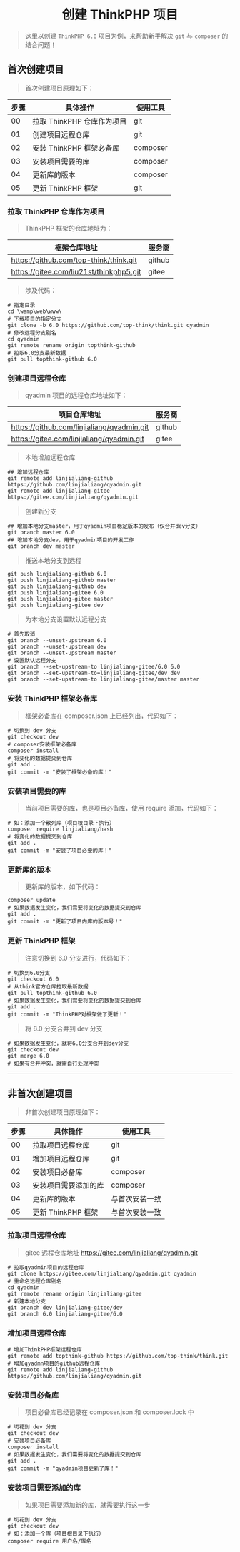 # <center>创建 ThinkPHP 项目</center>

> 这里以创建 `ThinkPHP 6.0` 项目为例，来帮助新手解决 `git` 与 `composer` 的结合问题！

## 首次创建项目

> 首次创建项目原理如下：

| 步骤 | 具体操作                   | 使用工具 |
| ---- | -------------------------- | -------- |
| 00   | 拉取 ThinkPHP 仓库作为项目 | git      |
| 01   | 创建项目远程仓库           | git      |
| 02   | 安装 ThinkPHP 框架必备库   | composer |
| 03   | 安装项目需要的库           | composer |
| 04   | 更新库的版本               | composer |
| 05   | 更新 ThinkPHP 框架         | git      |

### 拉取 ThinkPHP 仓库作为项目

> ThinkPHP 框架的仓库地址为：

| 框架仓库地址                            | 服务商 |
| --------------------------------------- | ------ |
| https://github.com/top-think/think.git  | github |
| https://gitee.com/liu21st/thinkphp5.git | gitee  |

> 涉及代码：

```shell
# 指定目录
cd \wamp\web\www\
# 下载项目的指定分支
git clone -b 6.0 https://github.com/top-think/think.git qyadmin
# 修改远程分支别名
cd qyadmin
git remote rename origin topthink-github
# 拉取6.0分支最新数据
git pull topthink-github 6.0
```

### 创建项目远程仓库

> qyadmin 项目的远程仓库地址如下：

| 项目仓库地址                               | 服务商 |
| ------------------------------------------ | ------ |
| https://github.com/linjialiang/qyadmin.git | github |
| https://gitee.com/linjialiang/qyadmin.git  | gitee  |

> 本地增加远程仓库

```shell
## 增加远程仓库
git remote add linjialiang-github https://github.com/linjialiang/qyadmin.git
git remote add linjialiang-gitee https://gitee.com/linjialiang/qyadmin.git
```

> 创建新分支

```shell
## 增加本地分支master，用于qyadmin项目稳定版本的发布（仅合并dev分支）
git branch master 6.0
## 增加本地分支dev，用于qyadmin项目的开发工作
git branch dev master
```

> 推送本地分支到远程

```shell
git push linjialiang-github 6.0
git push linjialiang-github master
git push linjialiang-github dev
git push linjialiang-gitee 6.0
git push linjialiang-gitee master
git push linjialiang-gitee dev
```

> 为本地分支设置默认远程分支

```shell
# 首先取消
git branch --unset-upstream 6.0
git branch --unset-upstream dev
git branch --unset-upstream master
# 设置默认远程分支
git branch --set-upstream-to linjialiang-gitee/6.0 6.0
git branch --set-upstream-to=linjialiang-gitee/dev dev
git branch --set-upstream-to linjialiang-gitee/master master
```

### 安装 ThinkPHP 框架必备库

> 框架必备库在 composer.json 上已经列出，代码如下：

```shell
# 切换到 dev 分支
git checkout dev
# composer安装框架必备库
composer install
# 将变化的数据提交到仓库
git add .
git commit -m "安装了框架必备的库！"
```

### 安装项目需要的库

> 当前项目需要的库，也是项目必备库，使用 require 添加，代码如下：

```shell
# 如：添加一个散列库（项目根目录下执行）
composer require linjialiang/hash
# 将变化的数据提交到仓库
git add .
git commit -m "安装了项目必要的库！"
```

### 更新库的版本

> 更新库的版本，如下代码：

```shell
composer update
# 如果数据发生变化，我们需要将变化的数据提交到仓库
git add .
git commit -m "更新了项目内库的版本号！"
```

### 更新 ThinkPHP 框架

> 注意切换到 6.0 分支进行，代码如下：

```shell
# 切换到6.0分支
git checkout 6.0
# 从think官方仓库拉取最新数据
git pull topthink-github 6.0
# 如果数据发生变化，我们需要将变化的数据提交到仓库
git add .
git commit -m "ThinkPHP对框架做了更新！"
```

> 将 6.0 分支合并到 dev 分支

```shell
# 如果数据发生变化，就将6.0分支合并到dev分支
git checkout dev
git merge 6.0
# 如果有合并冲突，就需自行处理冲突
```

---

## 非首次创建项目

> 非首次创建项目原理如下：

| 步骤 | 具体操作             | 使用工具       |
| ---- | -------------------- | -------------- |
| 00   | 拉取项目远程仓库     | git            |
| 01   | 增加项目远程仓库     | git            |
| 02   | 安装项目必备库       | composer       |
| 03   | 安装项目需要添加的库 | composer       |
| 04   | 更新库的版本         | 与首次安装一致 |
| 05   | 更新 ThinkPHP 框架   | 与首次安装一致 |

### 拉取项目远程仓库

> gitee 远程仓库地址 https://gitee.com/linjialiang/qyadmin.git

```shell
# 拉取qyadmin项目的远程仓库
git clone https://gitee.com/linjialiang/qyadmin.git qyadmin
# 重命名远程仓库别名
cd qyadmin
git remote rename origin linjialiang-gitee
# 新建本地分支
git branch dev linjialiang-gitee/dev
git branch 6.0 linjialiang-gitee/6.0
```

### 增加项目远程仓库

```shell
# 增加ThinkPHP框架远程仓库
git remote add topthink-github https://github.com/top-think/think.git
# 增加qyadmn项目的github远程仓库
git remote add linjialiang-github https://github.com/linjialiang/qyadmin.git
```

### 安装项目必备库

> 项目必备库已经记录在 composer.json 和 composer.lock 中

```shell
# 切花到 dev 分支
git checkout dev
# 安装项目必备库
composer install
# 如果数据发生变化，我们需要将变化的数据提交到仓库
git add .
git commit -m "qyadmin项目更新了库！"
```

### 安装项目需要添加的库

> 如果项目需要添加新的库，就需要执行这一步

```shell
# 切花到 dev 分支
git checkout dev
# 如：添加一个库（项目根目录下执行）
composer require 用户名/库名
```

